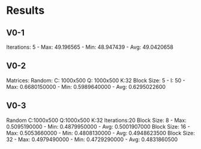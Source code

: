 # Results

## V0-1
Iterations: 5 - Max: 49.196565 - Min: 48.947439 - Avg: 49.0420658

## V0-2

Matrices: Random: C: 1000x500 Q: 1000x500 K:32
Block Size: 5 - I: 50 - Max: 0.6680150000 - Min: 0.5989640000 - Avg: 0.6295022600

## V0-3

Random C:1000x500 Q:1000x500 K:32 Iterations:20
Block Size: 8   - Max: 0.5095190000 - Min: 0.4879950000 - Avg: 0.5001907000
Block Size: 16  - Max: 0.5053660000 - Min: 0.4808130000 - Avg: 0.4948623500
Block Size: 32  - Max: 0.4979490000 - Min: 0.4729290000 - Avg: 0.4831860500